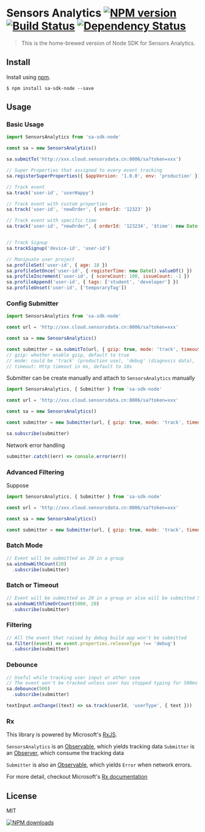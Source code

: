 Sensors Analytics  [![NPM version][npm-image]][npm-url] [![Build Status][ci-image]][ci-url] [![Dependency Status][depstat-image]][depstat-url]
==============================

> This is the home-brewed version of Node SDK for Sensors Analytics.

## Install

Install using [npm][npm-url].

    $ npm install sa-sdk-node --save

## Usage

### Basic Usage

```js
import SensorsAnalytics from 'sa-sdk-node'

const sa = new SensorsAnalytics()

sa.submitTo('http://xxx.cloud.sensorsdata.cn:8006/sa?token=xxx')

// Super Properties that assigned to every event tracking
sa.registerSuperProperties({ $appVersion: '1.0.0', env: 'production' })

// Track event
sa.track('user-id', 'userHappy')

// Track event with custom properties
sa.track('user-id', 'newOrder', { orderId: '12323' })

// Track event with specific time
sa.track('user-id', "newOrder", { orderId: '123234', '$time': new Date('2016-03-12T05:24:19.894+08:00') })


// Track Signup
sa.trackSignup('device-id', 'user-id')

// Manipuate user project
sa.profileSet('user-id', { age: 18 })
sa.profileSetOnce('user-id', { registerTime: new Date().valueOf() })
sa.profileIncrement('user-id', { scoreCount: 100, issueCount: -1 })
sa.profileAppend('user-id', { tags: ['student', 'developer'] })
sa.profileUnset('user-id', ['temporaryTag'])

```

### Config Submitter

```js
import SensorsAnalytics from 'sa-sdk-node'

const url = 'http://xxx.cloud.sensorsdata.cn:8006/sa?token=xxx'

const sa = new SensorsAnalytics()

const submitter = sa.submitTo(url, { gzip: true, mode: 'track', timeout: 10 * 1000 })
// gzip: whether enable gzip, default to true
// mode: could be 'track' (production use), 'debug' (diagnosis data), 'dryRun' (diagnosis with no data recorded), default to track
// timeout: Http timeout in ms, default to 10s
```

Submitter can be create manually and attach to `SensorsAnalytics` manually

```js
import SensorsAnalytics, { Submitter } from 'sa-sdk-node'

const url = 'http://xxx.cloud.sensorsdata.cn:8006/sa?token=xxx'

const sa = new SensorsAnalytics()

const submitter = new Submitter(url, { gzip: true, mode: 'track', timeout: 10 * 1000 })

sa.subscribe(submitter)
```

Network error handling

```js
submitter.catch((err) => console.error(err))
```

### Advanced Filtering

Suppose

```js
import SensorsAnalytics, { Submitter } from 'sa-sdk-node'

const url = 'http://xxx.cloud.sensorsdata.cn:8006/sa?token=xxx'

const sa = new SensorsAnalytics()

const submitter = new Submitter(url, { gzip: true, mode: 'track', timeout: 10 * 1000 })

```

### Batch Mode

```js
// Event will be submitted as 20 in a group
sa.windowWithCount(20)
  .subscribe(submitter)
```

### Batch or Timeout
```js
// Event will be submitted as 20 in a group or also will be submitted 5s passed from the first event
sa.windowWithTimeOrCount(5000, 20)
  .subscribe(submitter)
```

### Filtering
```js
// All the event that raised by debug build app won't be submitted
sa.filter((event) => event.properties.releaseType !== 'debug')
  .subscribe(submitter)
```

### Debounce
```js
// Useful while tracking user input or other case
// The event won't be tracked unless user has stopped typing for 500ms
sa.debounce(500)
  .subscribe(submitter)

textInput.onChange((text) => sa.track(userId, 'userType', { text }))
```

### Rx

This library is powered by Microsoft's [RxJS].

`SensorsAnalytics` is an [Observable], which yields tracking data
`Submitter` is an [Observer], which consume the tracking data

`Submitter` is also an [Observable], which yields `Error` when network errors.

For more detail, checkout Microsoft's [Rx documentation]

## License
MIT

[![NPM downloads][npm-downloads]][npm-url]

[homepage]: https://github.com/timnew/sa-sdk-node

[npm-url]: https://npmjs.org/package/sa-sdk-node
[npm-image]: http://img.shields.io/npm/v/sa-sdk-node.svg?style=flat
[npm-downloads]: http://img.shields.io/npm/dm/sa-sdk-node.svg?style=flat

[ci-url]: https://travis-ci.org/timnew/sa-sdk-node/
[ci-image]: https://img.shields.io/travis/timnew/sa-sdk-node.svg?style=flat

[depstat-url]: https://gemnasium.com/timnew/sa-sdk-node
[depstat-image]: http://img.shields.io/gemnasium/timnew/sa-sdk-node.svg?style=flat

[RxJS]: https://github.com/Reactive-Extensions/RxJS
[Observable]: https://github.com/Reactive-Extensions/RxJS/blob/master/doc/api/core/observable.md
[Observer]: https://github.com/Reactive-Extensions/RxJS/blob/master/doc/api/core/observer.md
[Rx documentation]: https://github.com/Reactive-Extensions/RxJS/tree/master/doc
